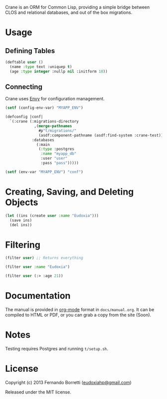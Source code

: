 Crane is an ORM for Common Lisp, providing a simple bridge between CLOS and
relational databases, and out of the box migrations.

# Usage

## Defining Tables

```lisp
(deftable user ()
  (name :type text :uniquep t)
  (age :type integer :nullp nil :initform 18))
```

## Connecting

Crane uses [Envy](https://github.com/fukamachi/envy) for configuration
management.

```lisp
(setf (config-env-var) "MYAPP_ENV")

(defconfig |conf|
  `(:crane (:migrations-directory
             ,(merge-pathnames
               #p"t/migrations/"
               (asdf:component-pathname (asdf:find-system :crane-test)))
            :databases
              (:main
               (:type :postgres
                :name "myapp_db"
                :user "user"
                :pass "pass")))))

(setf (env-var "MYAPP_ENV") "conf")
```

# Creating, Saving, and Deleting Objects

```lisp
(let ((ins (create user :name "Eudoxia")))
  (save ins)
  (del ins))
```

# Filtering

```lisp
(filter user) ;; Returns everything

(filter user :name "Eudoxia")

(filter user (:> :age 21))
```

# Documentation

The manual is provided in [org-mode](http://orgmode.org/) format in
`docs/manual.org`. It can be compiled to HTML or PDF, or you can grab a copy
from the site (Soon).

# Notes

Testing requires Postgres and running `t/setup.sh`.

# License

Copyright (c) 2013 Fernando Borretti (eudoxiahp@gmail.com)

Released under the MIT license.
